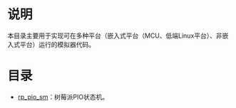 # 说明

本目录主要用于实现可在多种平台（嵌入式平台（MCU、低端Linux平台）、非嵌入式平台）运行的模拟器代码。

# 目录

- [rp_pio_sm](rp_pio_sm)：树莓派PIO状态机。